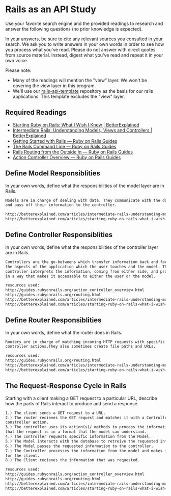 # Rails as an API Study

Use your favorite search engine and the provided readings to research and answer
the following questions (no prior knowledge is expected).

In your answers, be sure to cite any relevant sources you consulted in your
search. We ask you to write answers in your own words in order to see how you
process what you've read. Please do not answer with direct quotes from source
material. Instead, digest what you've read and repeat it in your own voice.

Please note:

-   Many of the readings will mention the "view" layer. We won't be covering the
    view layer in this program.
-   We'll use our [rails-api-template](https://github.com/ga-wdi-boston/rails-api-template)
    repository as the basis for our rails applications.
    This template excludes the "view" layer.

## Required Readings

-   [Starting Ruby on Rails: What I Wish I Knew | BetterExplained](http://betterexplained.com/articles/starting-ruby-on-rails-what-i-wish-i-knew/)
-   [Intermediate Rails: Understanding Models, Views and Controllers | BetterExplained](http://betterexplained.com/articles/intermediate-rails-understanding-models-views-and-controllers/)
-   [Getting Started with Rails — Ruby on Rails Guides](http://guides.rubyonrails.org/getting_started.html)
-   [The Rails Command Line — Ruby on Rails Guides](http://guides.rubyonrails.org/command_line.html)
-   [Rails Routing from the Outside In — Ruby on Rails Guides](http://guides.rubyonrails.org/routing.html)
-   [Action Controller Overview — Ruby on Rails Guides](http://guides.rubyonrails.org/action_controller_overview.html)

## Define Model Responsiblities

In your own words, define what the responsibilities of the model layer are in
Rails.

```md
Models are in charge of dealing with data. They communicate with the database
and pass off their information to the controller.

http://betterexplained.com/articles/intermediate-rails-understanding-models-views-and-controllers/
http://betterexplained.com/articles/starting-ruby-on-rails-what-i-wish-i-knew/
```

## Define Controller Responsiblities

In your own words, define what the responsibilities of the controller layer are
in Rails.

```md
Controllers are the go-betweens which transfer information back and forth between
the aspects of the application which the user touches and the model. The
controller interprets the information, coming from either side, and processes it
in a way that makes it accessable to either the user or the model.

resources used:
http://guides.rubyonrails.org/action_controller_overview.html
http://guides.rubyonrails.org/routing.html
http://betterexplained.com/articles/intermediate-rails-understanding-models-views-and-controllers/
http://betterexplained.com/articles/starting-ruby-on-rails-what-i-wish-i-knew/
```

## Define Router Responsiblities

In your own words, define what the router does in Rails.

```md
Routers are in charge of matching incoming HTTP requests with specific
controller actions.They also sometimes create file paths and URLs.

resources used:
http://guides.rubyonrails.org/routing.html
http://betterexplained.com/articles/intermediate-rails-understanding-models-views-and-controllers/
http://betterexplained.com/articles/starting-ruby-on-rails-what-i-wish-i-knew/
```

## The Request-Response Cycle in Rails

Starting with a client making a GET request to a particular URL, describe how
the parts of Rails interact to produce and send a response.

```md
1.) The client sends a GET request to a URL.
2.) The router recieves the GET request and matches it with a Controller and
constroller action.
3.) The controller uses its action(s)/ methods to process the information so
that the request is in a format that the model can understand.
4.) The controller requests specific information from the Model.
5.) The Model interacts with the database to retreive the requested information.
6.) The Model passes the requested information to the controller.
7.) The Controller processes the information from the model and makes it useable
for the client.
8.) The Client recieves the information that was requested.

resources used:
http://guides.rubyonrails.org/action_controller_overview.html
http://guides.rubyonrails.org/routing.html
http://betterexplained.com/articles/intermediate-rails-understanding-models-views-and-controllers/
http://betterexplained.com/articles/starting-ruby-on-rails-what-i-wish-i-knew/
```
